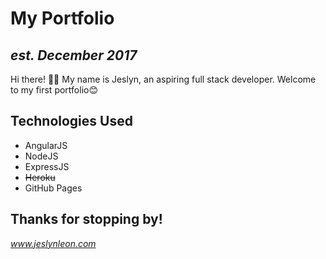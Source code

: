 # My Portfolio
## _est. December 2017_
Hi there! 👋🏻 My name is Jeslyn, an aspiring full stack developer. Welcome to my first portfolio😊 

## Technologies Used
* AngularJS
* NodeJS
* ExpressJS
* ~~Heroku~~
* GitHub Pages

## Thanks for stopping by!
_www.jeslynleon.com_